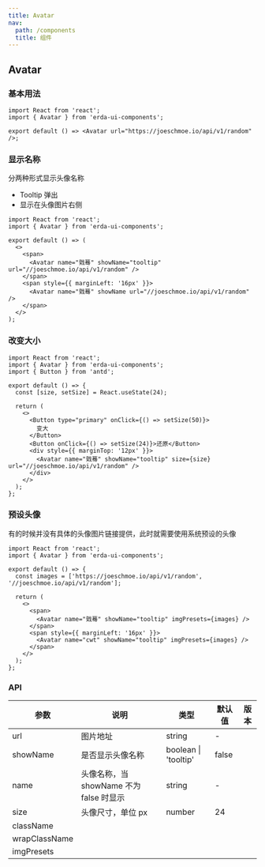 ```yaml
---
title: Avatar
nav:
  path: /components
  title: 组件
---
```


## Avatar

### 基本用法

```tsx
import React from 'react';
import { Avatar } from 'erda-ui-components';

export default () => <Avatar url="https://joeschmoe.io/api/v1/random" />;
```

### 显示名称

分两种形式显示头像名称

- Tooltip 弹出
- 显示在头像图片右侧

```tsx
import React from 'react';
import { Avatar } from 'erda-ui-components';

export default () => (
  <>
    <span>
      <Avatar name="戣蓦" showName="tooltip" url="//joeschmoe.io/api/v1/random" />
    </span>
    <span style={{ marginLeft: '16px' }}>
      <Avatar name="戣蓦" showName url="//joeschmoe.io/api/v1/random" />
    </span>
  </>
);
```

### 改变大小

```tsx
import React from 'react';
import { Avatar } from 'erda-ui-components';
import { Button } from 'antd';

export default () => {
  const [size, setSize] = React.useState(24);

  return (
    <>
      <Button type="primary" onClick={() => setSize(50)}>
        变大
      </Button>
      <Button onClick={() => setSize(24)}>还原</Button>
      <div style={{ marginTop: '12px' }}>
        <Avatar name="戣蓦" showName="tooltip" size={size} url="//joeschmoe.io/api/v1/random" />
      </div>
    </>
  );
};
```

### 预设头像

有的时候并没有具体的头像图片链接提供，此时就需要使用系统预设的头像

```tsx
import React from 'react';
import { Avatar } from 'erda-ui-components';

export default () => {
  const images = ['https://joeschmoe.io/api/v1/random', '//joeschmoe.io/api/v1/random'];

  return (
    <>
      <span>
        <Avatar name="戣蓦" showName="tooltip" imgPresets={images} />
      </span>
      <span style={{ marginLeft: '16px' }}>
        <Avatar name="cwt" showName="tooltip" imgPresets={images} />
      </span>
    </>
  );
};
```

### API

| 参数          | 说明                                    | 类型                 | 默认值 | 版本 |
| ------------- | --------------------------------------- | -------------------- | ------ | ---- |
| url           | 图片地址                                | string               | -      |      |
| showName      | 是否显示头像名称                        | boolean \| 'tooltip' | false  |      |
| name          | 头像名称，当 showName 不为 false 时显示 | string               | -      |      |
| size          | 头像尺寸，单位 px                       | number               | 24     |      |
| className     |                                         |                      |        |      |
| wrapClassName |                                         |                      |        |      |
| imgPresets    |                                         |
